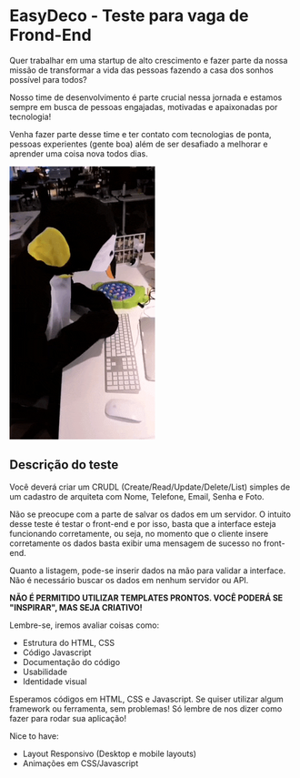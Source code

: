 # EasyDeco - Teste para vaga de Frond-End

Quer trabalhar em uma startup de alto crescimento e fazer parte da nossa missão de transformar a vida das pessoas fazendo a casa dos sonhos possível para todos?

Nosso time de desenvolvimento é parte crucial nessa jornada e estamos sempre em busca de pessoas engajadas, motivadas e apaixonadas por tecnologia!

Venha fazer parte desse time e ter contato com tecnologias de ponta, pessoas experientes (gente boa) além de ser desafiado a melhorar e aprender uma coisa nova todos dias.

![](giphy.gif)

## Descrição do teste

Você deverá criar um CRUDL (Create/Read/Update/Delete/List) simples de um cadastro de arquiteta com Nome, Telefone, Email, Senha e Foto. 

Não se preocupe com a parte de salvar os dados em um servidor. O intuito desse teste é testar o front-end e por isso, basta que a interface esteja funcionando corretamente, ou seja, no momento que o cliente insere corretamente os dados basta exibir uma mensagem de sucesso no front-end. 

Quanto a listagem, pode-se inserir dados na mão para validar a interface. Não é necessário buscar os dados em nenhum servidor ou API.

**NÃO É PERMITIDO UTILIZAR TEMPLATES PRONTOS. VOCÊ PODERÁ SE "INSPIRAR", MAS SEJA CRIATIVO!**

Lembre-se, iremos avaliar coisas como:

- Estrutura do HTML, CSS
- Código Javascript
- Documentação do código
- Usabilidade
- Identidade visual

Esperamos códigos em HTML, CSS e Javascript. Se quiser utilizar algum framework ou ferramenta, sem problemas! Só lembre de nos dizer como fazer para rodar sua aplicação!

Nice to have:

- Layout Responsivo (Desktop e mobile layouts)
- Animações em CSS/Javascript

